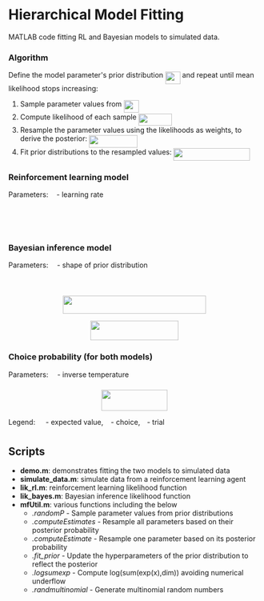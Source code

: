 # Hierarchical Model Fitting

MATLAB code fitting RL and Bayesian models to simulated data.

### Algorithm

Define the model parameter's prior distribution <img src="/tex/1f438323bcea53b1fbcfb5169074e970.svg?invert_in_darkmode&sanitize=true" align=middle width=30.091408049999988pt height=24.65753399999998pt/> and repeat until mean likelihood stops increasing:
 1. Sample parameter values from  <img src="/tex/1f438323bcea53b1fbcfb5169074e970.svg?invert_in_darkmode&sanitize=true" align=middle width=30.091408049999988pt height=24.65753399999998pt/>
 2. Compute likelihood of each sample <img src="/tex/767c519b405b6ea9a6d8f1b90116f3fa.svg?invert_in_darkmode&sanitize=true" align=middle width=66.62120024999999pt height=24.65753399999998pt/>
 3. Resample the parameter values using the likelihoods as weights, to derive the posterior:  <img src="/tex/48fafd28bdf4ed2c8405e5929f021866.svg?invert_in_darkmode&sanitize=true" align=middle width=96.71260829999999pt height=24.65753399999998pt/>
 4. Fit prior distributions to the resampled values: <img src="/tex/bfd6855949188dd9bccbaa0dabdff8c9.svg?invert_in_darkmode&sanitize=true" align=middle width=152.37461745pt height=24.65753399999998pt/>

### Reinforcement learning model
Parameters: <img src="/tex/72f2c124690ade8ae09fa2ef022148c1.svg?invert_in_darkmode&sanitize=true" align=middle width=8.751954749999989pt height=14.15524440000002pt/> - learning rate
<p align="center"><img src="/tex/52eed1b1ba9faa87857f6c66e308ca4e.svg?invert_in_darkmode&sanitize=true" align=middle width=185.58313289999998pt height=16.438356pt/></p>
<p align="center"><img src="/tex/21a09949ad47d2c72cc1386ff92ba521.svg?invert_in_darkmode&sanitize=true" align=middle width=299.7532032pt height=16.438356pt/></p>

### Bayesian inference model
Parameters: <img src="/tex/8371297b6cf0fc66bdbb7baf58cdd5df.svg?invert_in_darkmode&sanitize=true" align=middle width=9.794543549999991pt height=22.831056599999986pt/> - shape of prior distribution
<p align="center"><img src="/tex/f7f51b4ce63818a96c9f350194cc82d4.svg?invert_in_darkmode&sanitize=true" align=middle width=187.5403992pt height=16.438356pt/></p>
<p align="center"><img src="/tex/ffdceb3a506cc07ca63587e2bff326d3.svg?invert_in_darkmode&sanitize=true" align=middle width=285.20368635pt height=36.164383199999996pt/></p> 
<p align="center"><img src="/tex/ea96c7618fc123c0f6a76a23fc85c4e0.svg?invert_in_darkmode&sanitize=true" align=middle width=176.1981342pt height=38.83491479999999pt/></p>

### Choice probability (for both models)
Parameters: <img src="/tex/9480545cb12c693db1b6559e43971278.svg?invert_in_darkmode&sanitize=true" align=middle width=10.16555099999999pt height=22.831056599999986pt/> - inverse temperature
<p align="center"><img src="/tex/818211182bbae6b85fd10d22b94b92dc.svg?invert_in_darkmode&sanitize=true" align=middle width=131.52708525pt height=42.21837675pt/></p>

Legend: <img src="/tex/bb17b0e6d694fc6d731ee88afe1bae60.svg?invert_in_darkmode&sanitize=true" align=middle width=12.99542474999999pt height=22.465723500000017pt/> - expected value, <img src="/tex/3b9edf07f403d97e9f5bbd73dc66aae4.svg?invert_in_darkmode&sanitize=true" align=middle width=7.11380504999999pt height=14.15524440000002pt/> - choice, <img src="/tex/99d32c17b0344b01c18cce1e210642dc.svg?invert_in_darkmode&sanitize=true" align=middle width=5.936097749999991pt height=20.221802699999984pt/> - trial
## Scripts
 - **demo.m**:   demonstrates fitting the two models to simulated data
 - **simulate_data.m**:   simulate data from a reinforcement learning agent
 - **lik_rl.m**:          reinforcement learning likelihood function
 - **lik_bayes.m**:       Bayesian inference likelihood function
 - **mfUtil.m**:          various functions including the below
    - *.randomP*           - Sample parameter values from prior distributions
    - *.computeEstimates*  - Resample all parameters based on their posterior probability
    - *.computeEstimate*   - Resample one parameter based on its posterior probability
    - *.fit_prior*         - Update the hyperparameters of the prior distribution to reflect the posterior
    - *.logsumexp*         - Compute log(sum(exp(x),dim)) avoiding numerical underflow
    - *.randmultinomial*   - Generate multinomial random numbers

